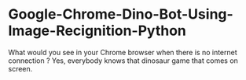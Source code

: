 # Google-Chrome-Dino-Bot-Using-Image-Recignition-Python
What would you see in your Chrome browser when there is no internet connection ? Yes, everybody knows that dinosaur game that comes on screen.
